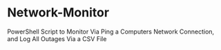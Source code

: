 # Network-Monitor
PowerShell Script to Monitor Via Ping a Computers Network Connection, and Log All Outages Via a CSV File

